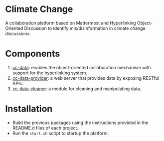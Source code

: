 # Climate Change
A collaboration platform based on Mattermost and Hyperlinking Object-Oriented Discussion to identify mis/disinformation in climate change discussions.

# Components
1. [cc-data](): enables the object-oriented collaboration mechanism with support for the hyperlinking system.
2. [cc-data-provider](): a web server that provides data by exposing RESTful APIs.
3. [cc-data-cleaner](): a module for cleaning and manipulating data.

# Installation
- Build the previous packages using the instructions provided in the README.d files of each project.
- Run the `start.sh` script to startup the platform.
